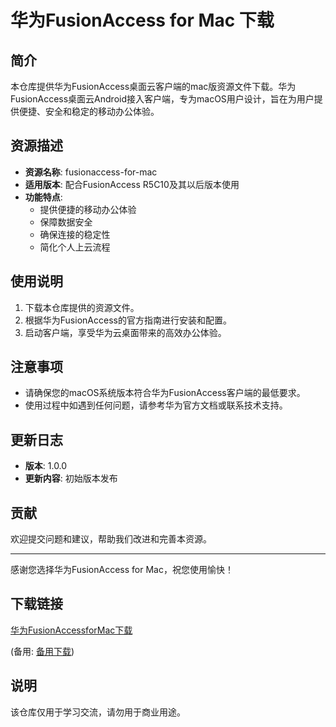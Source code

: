 # 华为FusionAccess for Mac 下载

## 简介

本仓库提供华为FusionAccess桌面云客户端的mac版资源文件下载。华为FusionAccess桌面云Android接入客户端，专为macOS用户设计，旨在为用户提供便捷、安全和稳定的移动办公体验。

## 资源描述

- **资源名称**: fusionaccess-for-mac
- **适用版本**: 配合FusionAccess R5C10及其以后版本使用
- **功能特点**:
  - 提供便捷的移动办公体验
  - 保障数据安全
  - 确保连接的稳定性
  - 简化个人上云流程

## 使用说明

1. 下载本仓库提供的资源文件。
2. 根据华为FusionAccess的官方指南进行安装和配置。
3. 启动客户端，享受华为云桌面带来的高效办公体验。

## 注意事项

- 请确保您的macOS系统版本符合华为FusionAccess客户端的最低要求。
- 使用过程中如遇到任何问题，请参考华为官方文档或联系技术支持。

## 更新日志

- **版本**: 1.0.0
- **更新内容**: 初始版本发布

## 贡献

欢迎提交问题和建议，帮助我们改进和完善本资源。

---

感谢您选择华为FusionAccess for Mac，祝您使用愉快！

## 下载链接
[华为FusionAccessforMac下载](https://pan.quark.cn/s/2097d3db1b38) 

(备用: [备用下载](https://pan.baidu.com/s/1TVMymqUzFnn4l-BHizbYYg?pwd=1234))

## 说明

该仓库仅用于学习交流，请勿用于商业用途。
